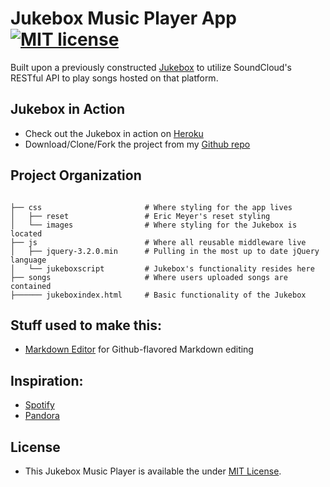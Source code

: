 # Jukebox Music Player App [![MIT license](https://img.shields.io/badge/license-MIT-blue.svg)](https://raw.githubusercontent.com/samirdhebar/Jukebox-with-Soundcloud-API/master/LICENSE.md)
Built upon a previously constructed [Jukebox](https://github.com/samirdhebar/Jukebox_Starter_Kit) to utilize SoundCloud's RESTful API to play songs hosted on that platform.

## Jukebox in Action

 * Check out the Jukebox in action on [Heroku](www.heroku.com)
 * Download/Clone/Fork the project from my [Github repo](https://github.com/samirdhebar/Jukebox-with-Soundcloud-API)


## Project Organization

```

├── css                       # Where styling for the app lives
│   ├── reset                 # Eric Meyer's reset styling
│   └── images                # Where styling for the Jukebox is located
├── js                		  # Where all reusable middleware live
│   ├── jquery-3.2.0.min      # Pulling in the most up to date jQuery language
│   └── jukeboxscript         # Jukebox's functionality resides here
├── songs              		  # Where users uploaded songs are contained
├────── jukeboxindex.html     # Basic functionality of the Jukebox
```


## Stuff used to make this:

 * [Markdown Editor](https://github.com/jbt/markdown-editor) for Github-flavored Markdown editing


## Inspiration:
* [Spotify](https://www.spotify.com)
* [Pandora](https://www.pandora.com)


## License
* This Jukebox Music Player is available the under [MIT License](https://github.com/samirdhebar/Jukebox-with-Soundcloud-API/blob/master/LICENSE.md). 

